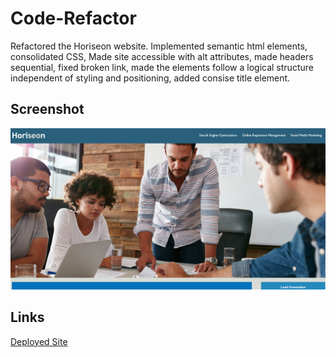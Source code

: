 # Code-Refactor

Refactored the Horiseon website. Implemented semantic html elements, consolidated CSS, Made site accessible with alt attributes, made headers sequential, fixed broken link, made the elements follow a logical structure independent of styling and positioning, added consise title element.

## Screenshot
![Screenshot](./assets/images/Capture.PNG)

## Links

[Deployed Site](https://drmccollum5.github.io/Code-Refactor/)